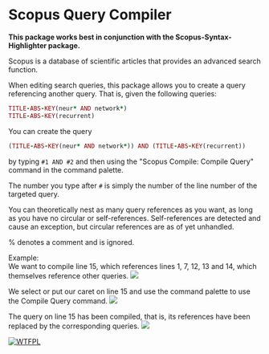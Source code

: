 # Scopus Query Compiler

**This package works best in conjunction with the Scopus-Syntax-Highlighter package.**

Scopus is a database of scientific articles that provides an advanced search function.

When editing search queries, this package allows you to create a query referencing another query. That is, given the following queries:

```ruby
TITLE-ABS-KEY(neur* AND network*)
TITLE-ABS-KEY(recurrent)
```
You can create the query
```ruby
(TITLE-ABS-KEY(neur* AND network*)) AND (TITLE-ABS-KEY(recurrent))
```
by typing `#1 AND #2` and then using the "Scopus Compile: Compile Query" command in the command palette.

The number you type after `#` is simply the number of the line number of the targeted query.

You can theoretically nest as many query references as you want, as long as you have no circular or self-references. Self-references are detected and cause an exception, but circular references are as of yet unhandled.

% denotes a comment and is ignored.

Example:  
We want to compile line 15, which references lines 1, 7, 12, 13 and 14, which themselves reference other queries.
![](https://user-images.githubusercontent.com/12431317/64166237-00077780-ce47-11e9-9fae-bfe18c592713.png)

We select or put our caret on line 15 and use the command palette to use the Compile Query command.
![](https://user-images.githubusercontent.com/12431317/64166238-00077780-ce47-11e9-937d-3e9d0f678192.png)

The query on line 15 has been compiled, that is, its references have been replaced by the corresponding queries.
![](https://user-images.githubusercontent.com/12431317/64166239-00077780-ce47-11e9-845d-a330f1b6b586.png)

[![WTFPL](http://www.wtfpl.net/wp-content/uploads/2012/12/wtfpl-badge-2.png)](http://www.wtfpl.net/)

